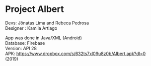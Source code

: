 # Project Albert

Devs: Jônatas Lima and Rebeca Pedrosa<br> 
Designer : Kamila Artiago<br>

App was done in Java/XML (Android)<br>
Database: Firebase<br>
Version: API 28<br>
APK: https://www.dropbox.com/s/632ts7xl09u8z0b/Albert.apk?dl=0<br>
(2019)
